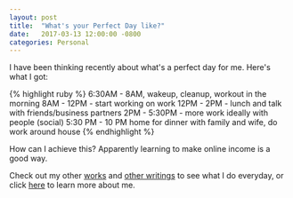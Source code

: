 ```yaml
---
layout: post
title:  "What's your Perfect Day like?"
date:   2017-03-13 12:00:00 -0800
categories: Personal
---
```

I have been thinking recently about what's a perfect day for me. Here's what I got:

{% highlight ruby %}
6:30AM - 8AM, wakeup, cleanup, workout in the morning
8AM - 12PM - start working on work
12PM - 2PM - lunch and talk with friends/business partners
2PM - 5:30PM - more work ideally with people (social)
5:30 PM - 10 PM home for dinner with family and wife, do work around house
{% endhighlight %}

How can I achieve this?  Apparently learning to make online income is a good way.

Check out my other [works][business] and [other writings][blogs]  to see what I do everyday, or click [here][about] to learn more about me.

[blogs]: http://vincetallica.github.io/blogs
[about]: http://vincetallica.github.io/about
[business]:   https://vpakwong.github.io/
